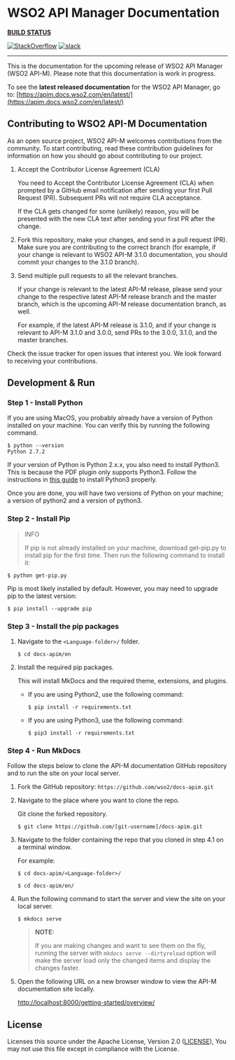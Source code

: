 # WSO2 API Manager Documentation

**[BUILD STATUS](https://wso2.org/jenkins/view/docs/job/docs/job/docs-apim/badge/icon)**

[![StackOverflow](https://img.shields.io/badge/stackoverflow-wso2am-orange)](https://stackoverflow.com/tags/wso2-am/)
[![slack](https://img.shields.io/badge/slack-wso2--apim-blueviolet)](https://join.slack.com/t/wso2-apim/shared_invite/enQtNzEzMzk5Njc5MzM0LTgwODI3NmQ1MjI0ZDQyMGNmZGI4ZjdkZmI1ZWZmMjNkY2E0NmY3ZmExYjkxYThjNzNkOTU2NWJmYzM4YzZiOWU?src=sidebar)

---

This is the documentation for the upcoming release of WSO2 API Manager (WSO2 API-M). Please note that this documentation is work in progress.

To see the **latest released documentation** for the WSO2 API Manager, go to: [https://apim.docs.wso2.com/en/latest/](https://apim.docs.wso2.com/en/latest/)

## Contributing to WSO2 API-M Documentation

As an open source project, WSO2 API-M welcomes contributions from the community. To start contributing, read these contribution guidelines for information on how you should go about contributing to our project.

1. Accept the Contributor License Agreement (CLA)

    You need to Accept the Contributor License Agreement (CLA) when prompted by a GitHub email notification after sending your first Pull Request (PR). Subsequent PRs will not require CLA acceptance.

    If the CLA gets changed for some (unlikely) reason, you will be presented with the new CLA text after sending your first PR after the change.

2. Fork this repository, make your changes, and send in a pull request (PR). Make sure you are contributing to the correct branch (for example, if your change is relevant to WSO2 API-M 3.1.0 documentation, you should commit your changes to the 3.1.0 branch).

3. Send multiple pull requests to all the relevant branches.

    If your change is relevant to the latest API-M release, please send your change to the respective latest API-M release branch and the master branch, which is the upcoming API-M release documentation branch, as well.

    For example, if the latest API-M release is 3.1.0, and if your change is relevant to API-M 3.1.0 and 3.0.0, send PRs to the 3.0.0, 3.1.0, and the master branches.

Check the issue tracker for open issues that interest you. We look forward to receiving your contributions.

## Development & Run

### Step 1 - Install Python

If you are using MacOS, you probably already have a version of Python installed on your machine. You can verify this by running the following command.

```shell
$ python --version
Python 2.7.2
```

If your version of Python is Python 2.x.x, you also need to install Python3. This is because the PDF plugin only supports Python3. Follow the instructions in [this guide](https://docs.python-guide.org/starting/install3/osx/) to install Python3 properly.

Once you are done, you will have two versions of Python on your machine; a version of python2 and a version of python3.

### Step 2 - Install Pip

> INFO
>
> If pip is not already installed on your machine, download get-pip.py to install pip for the first time. Then run the following command to install it:

```shell
$ python get-pip.py
```

Pip is most likely installed by default. However, you may need to upgrade pip to the latest version:

```shell
$ pip install --upgrade pip
```

### Step 3 - Install the pip packages

1. Navigate to the `<Language-folder>/` folder.

   ```shell
   $ cd docs-apim/en
   ```

2. Install the required pip packages.

    This will install MkDocs and the required theme, extensions, and plugins.

    - If you are using Python2, use the following command:

      ```shell
      $ pip install -r requirements.txt
      ```

    - If you are using Python3, use the following command:

      ```shell
      $ pip3 install -r requirements.txt
      ```

### Step 4 - Run MkDocs

Follow the steps below to clone the API-M documentation GitHub repository and to run the site on your local server.

1. Fork the GitHub repository: `https://github.com/wso2/docs-apim.git`
2. Navigate to the place where you want to clone the repo.

   Git clone the forked repository.

    ```shell
    $ git clone https://github.com/[git-username]/docs-apim.git
    ```

3. Navigate to the folder containing the repo that you cloned in step 4.1 on a terminal window.

   For example:

    ```shell
    $ cd docs-apim/<Language-folder>/
    ```

    ```shell
    $ cd docs-apim/en/
    ```

4. Run the following command to start the server and view the site on your local server.

    ```shell
    $ mkdocs serve
    ```

    > **NOTE:**
    >
    > If you are making changes and want to see them on the fly, running the server with `mkdocs serve --dirtyreload` option will make the server load only the changed items and display the changes faster.
  
5. Open the following URL on a new browser window to view the API-M documentation site locally.

   [http://localhost:8000/getting-started/overview/](http://localhost:8000/getting-started/overview/)

## License

Licenses this source under the Apache License, Version 2.0 ([LICENSE](LICENSE)), You may not use this file except in compliance with the License.

